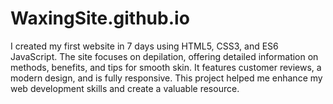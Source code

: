 # WaxingSite.github.io
I created my first website in 7 days using HTML5, CSS3, and ES6 JavaScript. The site focuses on depilation, offering detailed information on methods, benefits, and tips for smooth skin. It features customer reviews, a modern design, and is fully responsive. This project helped me enhance my web development skills and create a valuable resource.
